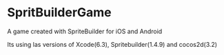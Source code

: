 # SpritBuilderGame
A game created with SpriteBuilder for iOS and Android 

Its using las versions of Xcode(6.3), Spritebuilder(1.4.9) and cocos2d(3.2)
